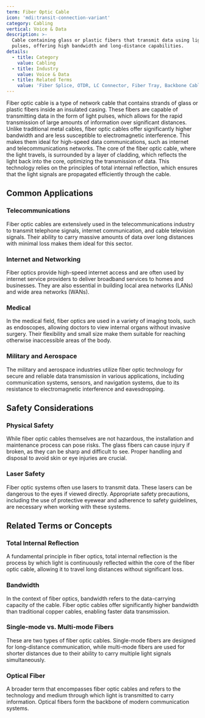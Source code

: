 ```yaml
---
term: Fiber Optic Cable
icon: 'mdi:transit-connection-variant'
category: Cabling
vertical: Voice & Data
description: >-
  Cable containing glass or plastic fibers that transmit data using light
  pulses, offering high bandwidth and long-distance capabilities.
details:
  - title: Category
    value: Cabling
  - title: Industry
    value: Voice & Data
  - title: Related Terms
    value: 'Fiber Splice, OTDR, LC Connector, Fiber Tray, Backbone Cabling'
---
```

Fiber optic cable is a type of network cable that contains strands of glass or plastic fibers inside an insulated casing. These fibers are capable of transmitting data in the form of light pulses, which allows for the rapid transmission of large amounts of information over significant distances. Unlike traditional metal cables, fiber optic cables offer significantly higher bandwidth and are less susceptible to electromagnetic interference. This makes them ideal for high-speed data communications, such as internet and telecommunications networks. The core of the fiber optic cable, where the light travels, is surrounded by a layer of cladding, which reflects the light back into the core, optimizing the transmission of data. This technology relies on the principles of total internal reflection, which ensures that the light signals are propagated efficiently through the cable.

## Common Applications

### Telecommunications
Fiber optic cables are extensively used in the telecommunications industry to transmit telephone signals, internet communication, and cable television signals. Their ability to carry massive amounts of data over long distances with minimal loss makes them ideal for this sector.

### Internet and Networking
Fiber optics provide high-speed internet access and are often used by internet service providers to deliver broadband services to homes and businesses. They are also essential in building local area networks (LANs) and wide area networks (WANs).

### Medical
In the medical field, fiber optics are used in a variety of imaging tools, such as endoscopes, allowing doctors to view internal organs without invasive surgery. Their flexibility and small size make them suitable for reaching otherwise inaccessible areas of the body.

### Military and Aerospace
The military and aerospace industries utilize fiber optic technology for secure and reliable data transmission in various applications, including communication systems, sensors, and navigation systems, due to its resistance to electromagnetic interference and eavesdropping.

## Safety Considerations

### Physical Safety
While fiber optic cables themselves are not hazardous, the installation and maintenance process can pose risks. The glass fibers can cause injury if broken, as they can be sharp and difficult to see. Proper handling and disposal to avoid skin or eye injuries are crucial.

### Laser Safety
Fiber optic systems often use lasers to transmit data. These lasers can be dangerous to the eyes if viewed directly. Appropriate safety precautions, including the use of protective eyewear and adherence to safety guidelines, are necessary when working with these systems.

## Related Terms or Concepts

### Total Internal Reflection
A fundamental principle in fiber optics, total internal reflection is the process by which light is continuously reflected within the core of the fiber optic cable, allowing it to travel long distances without significant loss.

### Bandwidth
In the context of fiber optics, bandwidth refers to the data-carrying capacity of the cable. Fiber optic cables offer significantly higher bandwidth than traditional copper cables, enabling faster data transmission.

### Single-mode vs. Multi-mode Fibers
These are two types of fiber optic cables. Single-mode fibers are designed for long-distance communication, while multi-mode fibers are used for shorter distances due to their ability to carry multiple light signals simultaneously.

### Optical Fiber
A broader term that encompasses fiber optic cables and refers to the technology and medium through which light is transmitted to carry information. Optical fibers form the backbone of modern communication systems.
